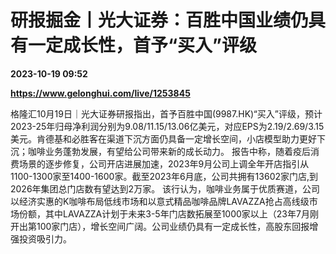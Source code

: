 # 研报掘金丨光大证券：百胜中国业绩仍具有一定成长性，首予“买入”评级

**2023-10-19 09:52**

**https://www.gelonghui.com/live/1253845**

格隆汇10月19日｜光大证券研报指出，首予百胜中国(9987.HK)“买入”评级，预计2023-25年归母净利润分别为9.08/11.15/13.06亿美元，对应EPS为2.19/2.69/3.15美元。肯德基和必胜客在渠道下沉方面仍具备一定增长空间，小店模型助力更好下沉；咖啡业务蓬勃发展，有望给公司带来新的成长动力。 报告中称，随着疫后消费场景的逐步修复，公司开店进展加速，2023年9月公司上调全年开店指引从1100-1300家至1400-1600家。截至2023年6月底，公司共拥有13602家门店,到2026年集团总门店数有望达到2万家。 该行认为，咖啡业务属于优质赛道，公司以经济实惠的K咖啡布局低线市场和以意式精品咖啡品牌LAVAZZA抢占高线级市场份额，其中LAVAZZA计划于未来3-5年门店数拓展至1000家以上（23年7月刚开出第100家门店），增长空间广阔。公司业绩仍具有一定成长性，高股东回报增强投资吸引力。